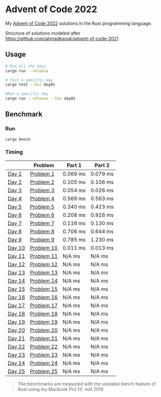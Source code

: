# Advent of Code 2022
My [Advent of Code 2022](https://adventofcode.com) solutions in the Rust programming language.

Structure of solutions modeled after https://github.com/ahmadkaouk/advent-of-code-2021

## Usage
```sh
# Run all the days
cargo run --release

# Test a specific day
cargo test --bin day01

#Run a specific day
cargo run --release --bin day01
```
## Benchmark
### Run

```sh
cargo bench
```



### Timing

|                       | Problem                                            | Part 1   | Part 2   |   
|-----------------------|----------------------------------------------------|----------|----------|
| [Day 1](src/day01.rs) | [Problem 1](https://adventofcode.com/2022/day/1)   | 0.069 ms | 0.079 ms |   
| [Day 2](src/day02.rs) | [Problem 2](https://adventofcode.com/2022/day/2)   | 0.105 ms | 0.106 ms |   
| [Day 3](src/day03.rs) | [Problem 3](https://adventofcode.com/2022/day/3)   | 0.054 ms | 0.026 ms | 
| [Day 4](src/day04.rs) | [Problem 4](https://adventofcode.com/2022/day/4)   | 0.569 ms | 0.563 ms | 
| [Day 5](src/day05.rs) | [Problem 5](https://adventofcode.com/2022/day/5)   | 0.340 ms | 0.423 ms | 
| [Day 6](src/day06.rs) | [Problem 6](https://adventofcode.com/2022/day/6)   | 0.208 ms | 0.928 ms | 
| [Day 7](src/day07.rs) | [Problem 7](https://adventofcode.com/2022/day/7)   | 0.116 ms | 0.130 ms |
| [Day 8](src/day08.rs) | [Problem 8](https://adventofcode.com/2022/day/8)   | 0.706 ms | 0.644 ms |
| [Day 9](src/day09.rs) | [Problem 9](https://adventofcode.com/2022/day/9)   | 0.785 ms | 1.230 ms |
| [Day 10](src/day10.rs)| [Problem 10](https://adventofcode.com/2022/day/10) | 0.011 ms | 0.013 ms |
| [Day 11](src/day10.rs)| [Problem 11](https://adventofcode.com/2022/day/11) |   N/A ms |   N/A ms |
| [Day 12](src/day10.rs)| [Problem 12](https://adventofcode.com/2022/day/12) |   N/A ms |   N/A ms |
| [Day 13](src/day10.rs)| [Problem 13](https://adventofcode.com/2022/day/13) |   N/A ms |   N/A ms |
| [Day 14](src/day10.rs)| [Problem 14](https://adventofcode.com/2022/day/14) |   N/A ms |   N/A ms |
| [Day 15](src/day10.rs)| [Problem 15](https://adventofcode.com/2022/day/15) |   N/A ms |   N/A ms |
| [Day 16](src/day10.rs)| [Problem 16](https://adventofcode.com/2022/day/16) |   N/A ms |   N/A ms |
| [Day 17](src/day10.rs)| [Problem 17](https://adventofcode.com/2022/day/17) |   N/A ms |   N/A ms |
| [Day 18](src/day10.rs)| [Problem 18](https://adventofcode.com/2022/day/18) |   N/A ms |   N/A ms |
| [Day 19](src/day10.rs)| [Problem 19](https://adventofcode.com/2022/day/19) |   N/A ms |   N/A ms |
| [Day 20](src/day10.rs)| [Problem 20](https://adventofcode.com/2022/day/20) |   N/A ms |   N/A ms |
| [Day 21](src/day10.rs)| [Problem 21](https://adventofcode.com/2022/day/21) |   N/A ms |   N/A ms |
| [Day 22](src/day10.rs)| [Problem 22](https://adventofcode.com/2022/day/22) |   N/A ms |   N/A ms |
| [Day 23](src/day10.rs)| [Problem 23](https://adventofcode.com/2022/day/23) |   N/A ms |   N/A ms |
| [Day 24](src/day10.rs)| [Problem 24](https://adventofcode.com/2022/day/24) |   N/A ms |   N/A ms |
| [Day 25](src/day10.rs)| [Problem 25](https://adventofcode.com/2022/day/25) |   N/A ms |   N/A ms |


> The benchmarks are measured with the unstable bench feature of Rust using my Macbook Pro 13' mid 2019
